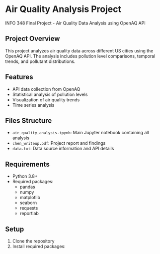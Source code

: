 # Air Quality Analysis Project
INFO 348 Final Project - Air Quality Data Analysis using OpenAQ API

## Project Overview
This project analyzes air quality data across different US cities using the OpenAQ API. The analysis includes pollution level comparisons, temporal trends, and pollutant distributions.

## Features
- API data collection from OpenAQ
- Statistical analysis of pollution levels
- Visualization of air quality trends
- Time series analysis

## Files Structure
- `air_quality_analysis.ipynb`: Main Jupyter notebook containing all analysis
- `chen_writeup.pdf`: Project report and findings
- `data.txt`: Data source information and API details

## Requirements
- Python 3.8+
- Required packages:
  - pandas
  - numpy
  - matplotlib
  - seaborn
  - requests
  - reportlab

## Setup
1. Clone the repository
2. Install required packages: 